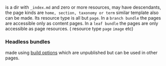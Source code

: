 is a dir with `_index.md` and zero or more resources, may have descendants, 
the page kinds are `home, section, taxonomy or term` similar template also can be made.
Its resource type is all but `page`.
In a `branch bundle` the pages are accessible only as content pages.
In a `leaf bundle` the pages are only accessible as page resources. ( resource type `page` `image` etc)

### Headless bundles

made using [build options](https://gohugo.iocontent-management/build-options/) which are unpublished but can be used in other pages.

